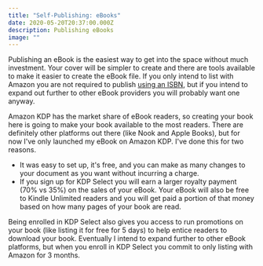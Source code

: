 ```yaml
---
title: "Self-Publishing: eBooks"
date: 2020-05-20T20:37:00.000Z
description: Publishing eBooks
image: ""
---
```

Publishing an eBook is the easiest way to get into the space without much investment. Your cover will be simpler to create and there are tools available to make it easier to create the eBook file. If you only intend to list with Amazon you are not required to publish [using an ISBN](/post/self-publishing-purchasing-isbns/), but if you intend to expand out further to other eBook providers you will probably want one anyway.

Amazon KDP has the market share of eBook readers, so creating your book here is going to make your book available to the most readers. There are definitely other platforms out there (like Nook and Apple Books), but for now I've only launched my eBook on Amazon KDP. I've done this for two reasons.

* It was easy to set up, it's free, and you can make as many changes to your document as you want without incurring a charge.
* If you sign up for KDP Select you will earn a larger royalty payment (70% vs 35%) on the sales of your eBook. Your eBook will also be free to Kindle Unlimited readers and you will get paid a portion of that money based on how many pages of your book are read.

Being enrolled in KDP Select also gives you access to run promotions on your book (like listing it for free for 5 days) to help entice readers to download your book. Eventually I intend to expand further to other eBook platforms, but when you enroll in KDP Select you commit to only listing with Amazon for 3 months.
